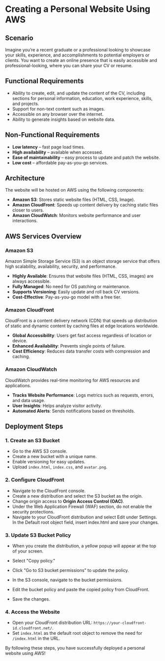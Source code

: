 # Creating a Personal Website Using AWS

## Scenario

Imagine you’re a recent graduate or a professional looking to showcase your skills, experience, and accomplishments to potential employers or clients. You want to create an online presence that is easily accessible and professional-looking, where you can share your CV or resume.

## Functional Requirements
- Ability to create, edit, and update the content of the CV, including sections for personal information, education, work experience, skills, and projects.
- Support for non-text content such as images.
- Accessible on any browser over the internet.
- Ability to generate insights based on website data.

## Non-Functional Requirements
- **Low latency** – fast page load times.
- **High availability** – available when accessed.
- **Ease of maintainability** – easy process to update and patch the website.
- **Low cost** – affordable pay-as-you-go services.

## Architecture
The website will be hosted on AWS using the following components:

- **Amazon S3**: Stores static website files (HTML, CSS, Image).
- **Amazon CloudFront**: Speeds up content delivery by caching static files closer to users.
- **Amazon CloudWatch**: Monitors website performance and user interactions.

## AWS Services Overview

### Amazon S3
Amazon Simple Storage Service (S3) is an object storage service that offers high scalability, availability, security, and performance.

- **Highly Available**: Ensures that website files (HTML, CSS, images) are always accessible.
- **Fully Managed**: No need for OS patching or maintenance.
- **Supports Versioning**: Easily update and roll back CV versions.
- **Cost-Effective**: Pay-as-you-go model with a free tier.

### Amazon CloudFront
CloudFront is a content delivery network (CDN) that speeds up distribution of static and dynamic content by caching files at edge locations worldwide.

- **Global Accessibility**: Users get fast access regardless of location or device.
- **Enhanced Availability**: Prevents single points of failure.
- **Cost Efficiency**: Reduces data transfer costs with compression and caching.

### Amazon CloudWatch
CloudWatch provides real-time monitoring for AWS resources and applications.

- **Tracks Website Performance**: Logs metrics such as requests, errors, and data usage.
- **User Insights**: Helps analyze visitor activity.
- **Automated Alerts**: Sends notifications based on thresholds.

## Deployment Steps

### 1. Create an S3 Bucket
- Go to the AWS S3 console.
- Create a new bucket with a unique name.
- Enable versioning for easy updates.
- Upload `index.html`, `index.css`, and `avatar.png`.

### 2. Configure CloudFront
- Navigate to the CloudFront console.
- Create a new distribution and select the S3 bucket as the origin.
- Change origin access to **Origin Access Control (OAC)**.
- Under the Web Application Firewall (WAF) section, do not enable the security protections.
- Navigate to your CloudFront distribution and select Edit under Settings. In the Default root object field, insert index.html and save your changes.

### 3. Update S3 Bucket Policy
- When you create the distribution, a yellow popup will appear at the top of your screen.

- Select "Copy policy."

- Click "Go to S3 bucket permissions" to update the policy.

- In the S3 console, navigate to the bucket permissions.

- Edit the bucket policy and paste the copied policy from CloudFront.

- Save the changes.

### 4. Access the Website
- Open your CloudFront distribution URL: `https://your-cloudfront-id.cloudfront.net/`.
- Set `index.html` as the default root object to remove the need for `/index.html` in the URL.


By following these steps, you have successfully deployed a personal website using AWS!

